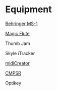 # Equipment

[Behringer MS-1](https://omnimusicsk.github.io/inventory/Equipment/MS1/MS1.html)

[Magic Flute](<https://omnimusicsk.github.io/inventory/Equipment/Magic Flute/Magic Flute.html>)

Thumb Jam

Skyle iTracker

[midiCreator](https://omnimusic.org.uk/midi-creator/)

[CMPSR](<https://omnimusicsk.github.io/inventory/Equipment/CMPSR/CMPSR.html>)

Optikey





